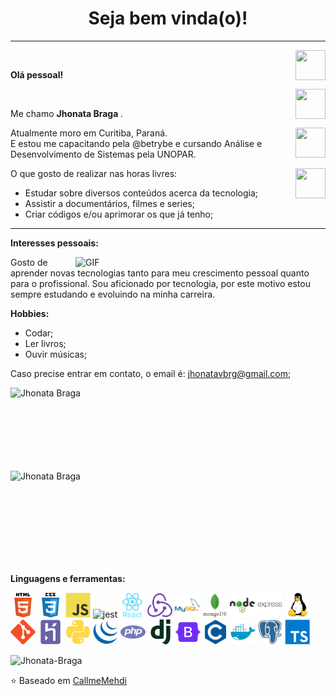 <h1 align="center"> Seja bem vinda(o)! </h1>
<hr />
<a href="https://github.com/jhonatavbrg" target="_blank">
  <img align="right" src="https://cdn.iconscout.com/icon/free/png-256/github-108-438008.png" width="48px" height="48px">
</a><br />
<p align="left" > 
  <b>Olá pessoal!</b>
</p>
<a href="https://www.instagram.com/jhonatavbrg/" target="_blank">
  <img align="right" src="https://cdn.icon-icons.com/icons2/1211/PNG/512/1491579602-yumminkysocialmedia36_83067.png" width="48px" height="48px">
</a><br />
<p align="left" >
Me chamo <b> Jhonata Braga </b>.
</p>
<a href="https://www.youtube.com/" target="_blank">
  <img align="right" src="https://i.ibb.co/kSWhXVq/youtube.png" width="48px" height="48px">
</a>
<p align="left" >
Atualmente moro em Curitiba, Paraná.<br />
E estou me capacitando pela @betrybe e cursando Análise e Desenvolvimento de Sistemas pela UNOPAR.
</p>
<a href="https://www.linkedin.com/in/jhonatavbrg/" target="_blank">
  <img align="right" src="https://i.ibb.co/Kx2GSrT/linkedin.png" width="48px" height="48px">
</a>
<p align="left" >
O que gosto de realizar nas horas livres:
</p>
<p align="left" >
<ul>
  <li>Estudar sobre diversos conteúdos acerca da tecnologia; </li>
  <li>Assistir a documentários, filmes e series; </li>
  <li>Criar códigos e/ou aprimorar os que já tenho; </li>
</ul>
</p>

<hr />

**Interesses pessoais:**

<img align="right" alt="GIF" src="https://i.imgur.com/KqXGit2.png" width="400px" />

Gosto de aprender novas tecnologias tanto para meu crescimento pessoal quanto para o profissional. Sou aficionado por tecnologia, por este motivo estou sempre estudando e evoluindo na minha carreira.

**Hobbies:**
   - Codar; 
   - Ler livros;
   - Ouvir músicas;

Caso precise entrar em contato, o email é: jhonatavbrg@gmail.com;

<p>
  <img align="left" src="https://github-readme-stats.vercel.app/api/top-langs/?username=jhonatavbrg&layout=compact&theme=graywhite&title_color=268bd2" alt="Jhonata Braga" />
</p><br><br><br><br><br><br><br>
<p>&nbsp;
  <img align="left" src="https://github-readme-stats.vercel.app/api?username=jhonatavbrg&count_private=true&show_icons=true&theme=graywhite&icon_color=268bd2&title_color=268bd2" alt="Jhonata Braga" />
</p><br><br><br><br><br><br><br>

**Linguagens e ferramentas:**  

<p align="left">
<img src="https://raw.githubusercontent.com/devicons/devicon/master/icons/html5/html5-original-wordmark.svg" alt="html5" width="40" height="40"/> 
<img src="https://raw.githubusercontent.com/devicons/devicon/master/icons/css3/css3-original-wordmark.svg" alt="css3" width="40" height="40"/> 
<img src="https://raw.githubusercontent.com/devicons/devicon/master/icons/javascript/javascript-original.svg" alt="javascript" width="40" height="40"/> 
<img src="https://www.learnstorybook.com/intro-to-storybook/logo-jest.png" alt="jest" width="40" height="40" />
<img src="https://raw.githubusercontent.com/devicons/devicon/master/icons/react/react-original-wordmark.svg" alt="react" width="40" height="40"/> 
<img src="https://raw.githubusercontent.com/devicons/devicon/master/icons/redux/redux-original.svg" alt="redux" width="40" height="40"/> 
<img src="https://raw.githubusercontent.com/devicons/devicon/master/icons/mysql/mysql-original-wordmark.svg" alt="mysql" width="40" height="40"/> 
<img src="https://raw.githubusercontent.com/devicons/devicon/master/icons/mongodb/mongodb-original-wordmark.svg" alt="mongodb" width="40" height="40"/> 
<img src="https://raw.githubusercontent.com/devicons/devicon/master/icons/nodejs/nodejs-original-wordmark.svg" alt="nodejs" width="40" height="40"/> 
<img src="https://raw.githubusercontent.com/devicons/devicon/master/icons/express/express-original-wordmark.svg" alt="express" width="40" height="40"/> 
<img src="https://raw.githubusercontent.com/devicons/devicon/master/icons/linux/linux-original.svg" alt="linux" width="40" height="40" />
<img src="https://raw.githubusercontent.com/devicons/devicon/master/icons/git/git-original.svg" alt="git" width="40" height="40"/> 
<img src="https://raw.githubusercontent.com/devicons/devicon/master/icons/heroku/heroku-plain.svg" alt="heroku" width="40" height="40" />
<img src="https://raw.githubusercontent.com/devicons/devicon/master/icons/python/python-plain.svg" alt="Python" width="40" height="40" />
<img src="https://raw.githubusercontent.com/devicons/devicon/master/icons/jquery/jquery-plain.svg" alt="Jquery" width="40" height="40" />
<img src="https://raw.githubusercontent.com/devicons/devicon/master/icons/php/php-plain.svg" alt="PHP" width="40" height="40" />
<img src="https://raw.githubusercontent.com/devicons/devicon/master/icons/django/django-plain.svg" alt="Django" width="40" height="40" />
<img src="https://raw.githubusercontent.com/devicons/devicon/master/icons/bootstrap/bootstrap-plain.svg" alt="Bootstrap" width="40" height="40" />
<img src="https://raw.githubusercontent.com/devicons/devicon/master/icons/c/c-plain.svg" alt="C" width="40" height="40" />
<img src="https://raw.githubusercontent.com/devicons/devicon/master/icons/docker/docker-plain.svg" alt="Docker" width="40" height="40" />
<img src="https://raw.githubusercontent.com/devicons/devicon/master/icons/postgresql/postgresql-plain.svg" alt="postgresql" width="40" height="40" />
<img src="https://raw.githubusercontent.com/devicons/devicon/master/icons/typescript/typescript-plain.svg" alt="typescript" width="40" height="40" />
</p>


<p align="left"> <img src="https://komarev.com/ghpvc/?username=jhonatavbrg" alt="Jhonata-Braga" /> </p>

⭐️ Baseado em [CallmeMehdi](https://github.com/CallmeMehdi)

